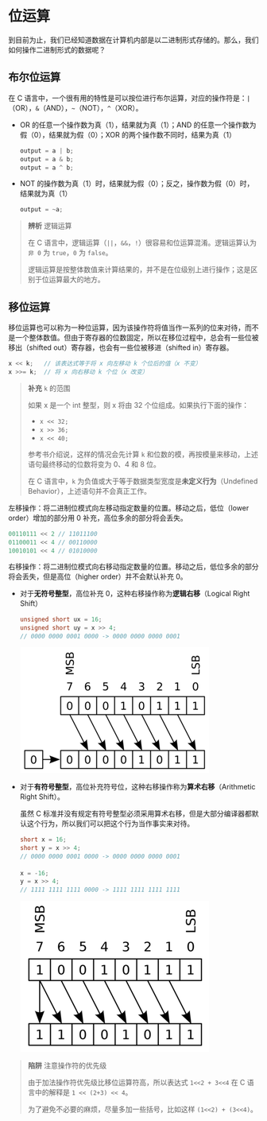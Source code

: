 # 位运算

<div class="toc"></div>

到目前为止，我们已经知道数据在计算机内部是以二进制形式存储的。那么，我们如何操作二进制形式的数据呢？

## 布尔位运算

在 C 语言中，一个很有用的特性是可以按位进行布尔运算，对应的操作符是：`|`（OR），`&`（AND），`~`（NOT），`^`（XOR）。

- OR 的任意一个操作数为真（1），结果就为真（1）；AND 的任意一个操作数为假（0），结果就为假（0）；XOR 的两个操作数不同时，结果为真（1）
  
  ```c
  output = a | b;
  output = a & b;
  output = a ^ b;
  ```

- NOT 的操作数为真（1）时，结果就为假（0）；反之，操作数为假（0）时，结果就为真（1）

  ```c
  output = ~a;
  ```

> **辨析** 逻辑运算
>
> 在 C 语言中，逻辑运算（`||`，`&&`，`!`）很容易和位运算混淆。逻辑运算认为`非 0` 为 `true`，`0` 为 `false`。
>
> 逻辑运算是按整体数值来计算结果的，并不是在位级别上进行操作；这是区别于位运算最大的地方。

## 移位运算

移位运算也可以称为一种位运算，因为该操作符将值当作一系列的位来对待，而不是一个整体数值。但由于寄存器的位数固定，所以在移位过程中，总会有一些位被移出（shifted out）寄存器，也会有一些位被移进（shifted in）寄存器。

```c
x << k;   // 该表达式等于将 x 向左移动 k 个位后的值（x 不变）
x >>= k;  // 将 x 向右移动 k 个位（x 改变）
```

> **补充** `k` 的范围
> 
> 如果 x 是一个 int 整型，则 x 将由 32 个位组成。如果执行下面的操作：
>
> - `x << 32;`
> - `x >> 36;`
> - `x << 40;`
> 
> 参考书介绍说，这样的情况会先计算 `k` 和位数的模，再按模量来移动，上述语句最终移动的位数将变为 0、4 和 8 位。
> 
> 在 C 语言中，`k` 为负值或大于等于数据类型宽度是**未定义行为**（Undefined Behavior），上述语句并不会真正工作。

左移操作：将二进制位模式向左移动指定数量的位置。移动之后，低位（lower order）增加的部分用 0 补充，高位多余的部分将会丢失。

```c
00110111 << 2 // 11011100
01100011 << 4 // 00110000
10010101 << 4 // 01010000
```

右移操作：将二进制位模式向右移动指定数量的位置。移动之后，低位多余的部分将会丢失，但是高位（higher order）并不会默认补充 0。

- 对于**无符号整型**，高位补充 0，这种右移操作称为**逻辑右移**（Logical Right Shift）

  ```c
  unsigned short ux = 16;
  unsigned short uy = x >> 4;
  // 0000 0000 0001 0000 -> 0000 0000 0000 0001
  ```

  ![](./assets/logical-shift.png)

- 对于**有符号整型**，高位补充符号位，这种右移操作称为**算术右移**（Arithmetic Right Shift）。
  
  虽然 C 标准并没有规定有符号整型必须采用算术右移，但是大部分编译器都默认这个行为，所以我们可以把这个行为当作事实来对待。

  ```c
  short x = 16;
  short y = x >> 4;
  // 0000 0000 0001 0000 -> 0000 0000 0000 0001
  
  x = -16;
  y = x >> 4;
  // 1111 1111 1111 0000 -> 1111 1111 1111 1111
  ```

  ![](./assets/arithmetic-shift.png)


> **陷阱** 注意操作符的优先级
> 
> 由于加法操作符优先级比移位运算符高，所以表达式 `1<<2 + 3<<4` 在 C 语言中的解释是 `1 << (2+3) << 4`。
> 
> 为了避免不必要的麻烦，尽量多加一些括号，比如这样 `(1<<2) + (3<<4)`。
